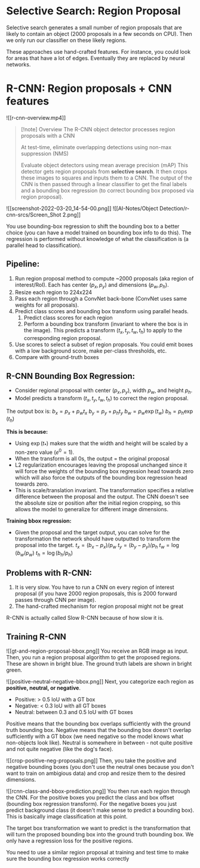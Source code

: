 # Selective Search: Region Proposal
Selective search generates a small number of region proposals that are likely to contain an object (2000 proposals in a few seconds on CPU). Then we only run our classifier on these likely regions. 

These approaches use hand-crafted features. For instance, you could look for areas that have a lot of edges. Eventually they are replaced by neural networks.

# R-CNN: Region proposals + CNN features

![[r-cnn-overview.mp4]]

> [!note] Overview
> The R-CNN object detector processes region proposals with a CNN
> 
> At test-time, eliminate overlapping detections using non-max suppression (NMS)
> 
> Evaluate object detectors using mean average precision (mAP)
This detector gets region proposals from **selective search**. It then crops these images to squares and inputs them to a CNN. The output of the CNN is then passed through a linear classifier to get the final labels and a bounding box regression (to correct bounding box proposed via region proposal).

![[screenshot-2022-03-20_14-54-00.png]]
![[AI-Notes/Object Detection/r-cnn-srcs/Screen_Shot 2.png]]

You use bounding-box regression to shift the bounding box to a better choice (you can have a model trained on bounding box info to do this). The regression is performed without knowledge of what the classification is (a parallel head to classification).

## Pipeline:
1. Run region proposal method to compute ~2000 proposals (aka region of interest/RoI). Each has center $(p_x, p_y)$ and dimensions $(p_w, p_h)$.
2. Resize each region to 224x224
3. Pass each region through a ConvNet back-bone (ConvNet uses same weights for all proposals).
4. Predict class scores and bounding box transform using parallel heads.
    1. Predict class scores for each region
    2. Perform a bounding box transform (invariant to where the box is in the image). This predicts a transform $(t_x, t_y, t_w, t_h)$ to apply to the corresponding region proposal.
5. Use scores to select a subset of region proposals. You could emit boxes with a low background score, make per-class thresholds, etc.
6. Compare with ground-truth boxes

## R-CNN Bounding Box Regression:
- Consider regional proposal with center $(p_x, p_y)$, width $p_w$, and height $p_h$.
- Model predicts a transform $(t_x, t_y, t_w, t_h)$ to correct the region proposal.

The output box is:
$b_{x}=p_{x}+p_{w} t_{x}$
$b_{y}=p_{y}+p_{h} t_{y}$
$b_{w}=p_{w} \exp \left(t_{w}\right)$
$b_{h}=p_{h} \exp \left(t_{h}\right)$

**This is because:**
- Using $\exp(t_*)$ makes sure that the width and height will be scaled by a non-zero value ($e^0 = 1$).
- When the transform is all 0s, the output = the original proposal
- L2 regularization encourages leaving the proposal unchanged since it will force the weights of the bounding box regression head towards zero which will also force the outputs of the bounding box regression head towards zero.
- This is scale/translation invariant. The transformation specifies a relative difference between the proposal and the output. The CNN doesn't see the absolute size or position after the initial region cropping, so this allows the model to generalize for different image dimensions.

**Training bbox regression:**
- Given the proposal and the target output, you can solve for the transformation the network should have outputted to transform the proposal into the target.
$t_{x}=\left(b_{x}-p_{x}\right) / p_{w}$
$t_{y}=\left(b_{y}-p_{y}\right) / p_{h}$
$t_{w}=\log \left(b_{w} / p_{w}\right)$
$t_{h}=\log \left(b_{h} / p_{h}\right)$

## Problems with R-CNN:
1. It is very slow. You have to run a CNN on every region of interest proposal (if you have 2000 region proposals, this is 2000 forward passes through CNN per image).
2. The hand-crafted mechanism for region proposal might not be great

R-CNN is actually called Slow R-CNN because of how slow it is.

## Training R-CNN
![[gt-and-region-proposal-bbox.png]]
You receive an RGB image as input. Then, you run a region proposal algorithm to get the proposed regions. These are shown in bright blue. The ground truth labels are shown in bright green.

![[positive-neutral-negative-bbox.png]]
Next, you categorize each region as **positive, neutral, or negative**. 
- Positive: > 0.5 loU with a GT box
- Negative: < 0.3 loU with all GT boxes
- Neutral: between 0.3 and 0.5 loU with GT boxes

Positive means that the bounding box overlaps sufficiently with the ground truth bounding box. Negative means that the bounding box doesn't overlap sufficiently with a GT bbox (we need negative so the model knows what non-objects look like). Neutral is somewhere in between - not quite positive and not quite negative (like the dog's face).

![[crop-positive-neg-proposals.png]]
Then, you take the positive and negative bounding boxes (you don't use the neutral ones because you don't want to train on ambigious data) and crop and resize them to the desired dimensions. 

![[rcnn-class-and-bbox-prediction.png]]
You then run each region through the CNN. For the positive boxes you predict the class and box offset (bounding box regression transform). For the negative boxes you just predict background class (it doesn't make sense to predict a bounding box). This is basically image classification at this point.

The target box transformation we want to predict is the transformation that will turn the proposed bounding box into the ground truth bounding box. We only have a regression loss for the positive regions.

You need to use a similar region proposal at training and test time to make sure the bounding box regression works correctly
